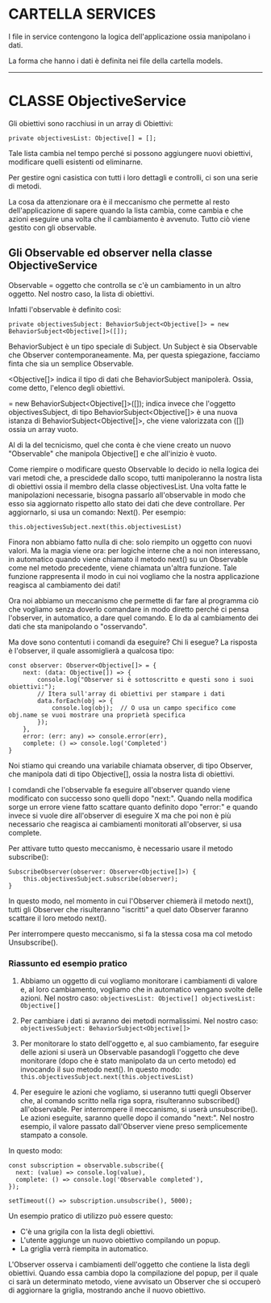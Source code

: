 
# CARTELLA SERVICES

I file in service contengono la logica dell'applicazione ossia manipolano i dati.

La forma che hanno i dati è definita nei file della cartella models.

---

# CLASSE ObjectiveService

Gli obiettivi sono racchiusi in un array di Obiettivi:

```private objectivesList: Objective[] = [];```

Tale lista cambia nel tempo perché si possono aggiungere nuovi obiettivi, modificare quelli esistenti od eliminarne.

Per gestire ogni casistica con tutti i loro dettagli e controlli, ci son una serie di metodi.

La cosa da attenzionare ora è il meccanismo che permette al resto dell'applicazione di sapere quando la lista cambia, come cambia e che azioni eseguire una volta che il cambiamento è avvenuto. Tutto ciò viene gestito con gli observable.

## Gli Observable ed observer nella classe ObjectiveService

Observable = oggetto che controlla se c'è un cambiamento in un altro oggetto. Nel nostro caso, la lista di obiettivi.

Infatti l'observable è definito così:

```private objectivesSubject: BehaviorSubject<Objective[]> = new BehaviorSubject<Objective[]>([]);```

BehaviorSubject è un tipo speciale di Subject. Un Subject è sia Observable che Observer contemporaneamente. Ma, per questa spiegazione, facciamo finta che sia un semplice Observable.

<Objective[]> indica il tipo di dati che BehaviorSubject manipolerà. Ossia, come detto, l'elenco degli obiettivi.

= new BehaviorSubject<Objective[]>([]); indica invece che l'oggetto objectivesSubject, di tipo  BehaviorSubject<Objective[]> è una nuova istanza di BehaviorSubject<Objective[]>, che viene valorizzata con ([]) ossia un array vuoto.

Al di la del tecnicismo, quel che conta è che viene creato un nuovo "Observable" che manipola Objective[] e che all'inizio è vuoto.

Come riempire o modificare questo Observable lo decido io nella logica dei vari metodi che, a prescidede dallo scopo, tutti manipoleranno la nostra lista di obiettivi ossia il membro della classe objectivesList. Una volta fatte le manipolazioni necessarie, bisogna passarlo all'observable in modo che esso sia aggiornato rispetto allo stato dei dati che deve controllare. Per aggiornarlo, si usa un comando: Next(). Per esempio:

```this.objectivesSubject.next(this.objectivesList)```

Finora non abbiamo fatto nulla di che: solo riempito un oggetto con nuovi valori. Ma la magia viene ora: per logiche interne che a noi non interessano, in automatico quando viene chiamato il metodo next() su un Observable come nel metodo precedente, viene chiamata un'altra funzione. Tale funzione rappresenta il modo in cui noi vogliamo che la nostra applicazione reagisca al cambiamento dei dati!

Ora noi abbiamo un meccanismo che permette di far fare al programma ciò che vogliamo senza doverlo comandare in modo diretto perché ci pensa l'observer, in automatico, a dare quel comando. E lo da al cambiamento dei dati che sta manipolando o "osservando".

Ma dove sono contentuti i comandi da eseguire? Chi li esegue? La risposta è l'observer, il quale assomiglierà a qualcosa tipo: 

```
const observer: Observer<Objective[]> = {
    next: (data: Objective[]) => {
        console.log("Observer si è sottoscritto e questi sono i suoi obiettivi:");
        // Itera sull'array di obiettivi per stampare i dati
        data.forEach(obj => {
            console.log(obj);  // O usa un campo specifico come obj.name se vuoi mostrare una proprietà specifica
        });
    },
    error: (err: any) => console.error(err),
    complete: () => console.log('Completed')
}
```
Noi stiamo qui creando una variabile chiamata observer, di tipo Observer, che manipola dati di tipo Objective[], ossia la nostra lista di obiettivi. 

I comdandi che l'observable fa eseguire all'observer quando viene modificato con successo sono quelli dopo "next:". Quando nella modifica sorge un errore viene fatto scattare quanto definito dopo "error:" e quando invece si vuole dire all'observer di eseguire X ma che poi non è più necessario che reagisca ai cambiamenti monitorati all'observer, si usa complete.

Per attivare tutto questo meccanismo, è necessario usare il metodo subscribe():

```
SubscribeObserver(observer: Observer<Objective[]>) {
    this.objectivesSubject.subscribe(observer);
}
```
In questo modo, nel momento in cui l'Observer chiemerà il metodo next(), tutti gli Observer che risulteranno "iscritti" a quel dato Observer faranno scattare il loro metodo next().

Per interrompere questo meccanismo, si fa la stessa cosa ma col metodo Unsubscribe().

### Riassunto ed esempio pratico

1. Abbiamo un oggetto di cui vogliamo monitorare i cambiamenti di valore e, al loro cambiamento, vogliamo che in automatico vengano svolte delle azioni. 
Nel nostro caso: ```objectivesList: Objective[] objectivesList: Objective[]```

2. Per cambiare i dati si avranno dei metodi normalissimi. 
Nel nostro caso: ```objectivesSubject: BehaviorSubject<Objective[]>```

3. Per monitorare lo stato dell'oggetto e, al suo cambiamento, far eseguire delle azioni si userà un Observable pasandogli l'oggetto che deve monitorare (dopo che è stato manipolato da un certo metodo) ed invocando il suo metodo next().
In questo modo: ```this.objectivesSubject.next(this.objectivesList)```

4. Per eseguire le azioni che vogliamo, si useranno tutti quegli Observer che, al comando scritto nella riga sopra, risulteranno subscribed() all'observable. Per interrompere il meccanismo, si userà unsubscribe(). Le azioni eseguite, saranno quelle dopo il comando "next:". Nel nostro esempio, il valore passato dall'Observer viene preso semplicemente stampato a console.

In questo modo:
```
const subscription = observable.subscribe({
  next: (value) => console.log(value),
  complete: () => console.log('Observable completed'),
});

setTimeout(() => subscription.unsubscribe(), 5000);
```

Un esempio pratico di utilizzo può essere questo: 

- C'è una grigila con la lista degli obiettivi. 
- L'utente aggiunge un nuovo obiettivo compilando un popup.
- La griglia verrà riempita in automatico. 

L'Observer osserva i cambiamenti dell'oggetto che contiene la lista degli obiettivi. 
Quando essa cambia dopo la compilazione del popup, per il quale ci sarà un determinato metodo, viene avvisato un Observer che si occuperò di aggiornare la griglia, mostrando anche il nuovo obiettivo.
